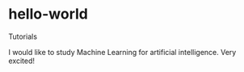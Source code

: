 # hello-world
Tutorials

I would like to study Machine Learning for artificial intelligence.
Very excited! 
